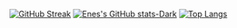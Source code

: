

[![GitHub Streak](https://streak-stats.demolab.com?user=EnesBrt&theme=python-dark&hide_border=true)](https://git.io/streak-stats)
[![Enes's GitHub stats-Dark](https://github-readme-stats.vercel.app/api?username=EnesBrt&show_icons=true&theme=dark#gh-dark-mode-only)](https://github.com/anuraghazra/github-readme-stats#gh-dark-mode-only)
[![Top Langs](https://github-readme-stats.vercel.app/api/top-langs/?username=ÈnesBrt&theme=python-dark&layout=donut)](https://github.com/anuraghazra/github-readme-stats)


